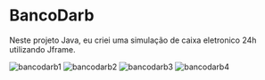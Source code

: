 # BancoDarb
Neste projeto Java, eu criei uma simulação de caixa eletronico 24h utilizando Jframe. 

![bancodarb1](https://user-images.githubusercontent.com/112965050/192527091-ce1dea30-0918-42c6-a27d-0778922712c9.png)
![bancodarb2](https://user-images.githubusercontent.com/112965050/192527096-de52fc31-6e91-474a-aab7-82b9a98dbbb3.png)
![bancodarb3](https://user-images.githubusercontent.com/112965050/192527098-b57e3cbe-4e07-4091-87e4-03c31860fc32.png)
![bancodarb4](https://user-images.githubusercontent.com/112965050/192527100-ff592431-4258-40ce-90b5-0f77aa6be8a1.png)
